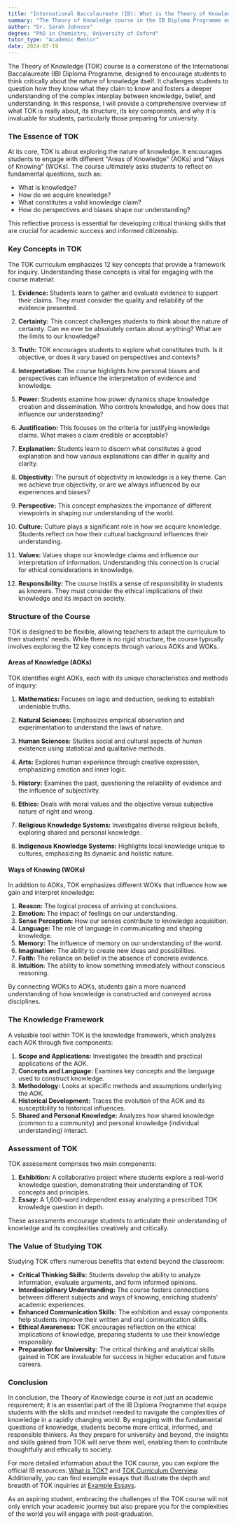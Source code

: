 ```yaml
---
title: "International Baccalaureate (IB): What is the Theory of Knowledge course really about?"
summary: "The Theory of Knowledge course in the IB Diploma Programme encourages critical thinking about knowledge, belief, and understanding, preparing students for university."
author: "Dr. Sarah Johnson"
degree: "PhD in Chemistry, University of Oxford"
tutor_type: "Academic Mentor"
date: 2024-07-19
---
```


The Theory of Knowledge (TOK) course is a cornerstone of the International Baccalaureate (IB) Diploma Programme, designed to encourage students to think critically about the nature of knowledge itself. It challenges students to question how they know what they claim to know and fosters a deeper understanding of the complex interplay between knowledge, belief, and understanding. In this response, I will provide a comprehensive overview of what TOK is really about, its structure, its key components, and why it is invaluable for students, particularly those preparing for university.

### The Essence of TOK

At its core, TOK is about exploring the nature of knowledge. It encourages students to engage with different "Areas of Knowledge" (AOKs) and "Ways of Knowing" (WOKs). The course ultimately asks students to reflect on fundamental questions, such as:

- What is knowledge?
- How do we acquire knowledge?
- What constitutes a valid knowledge claim?
- How do perspectives and biases shape our understanding?

This reflective process is essential for developing critical thinking skills that are crucial for academic success and informed citizenship.

### Key Concepts in TOK

The TOK curriculum emphasizes 12 key concepts that provide a framework for inquiry. Understanding these concepts is vital for engaging with the course material:

1. **Evidence:** Students learn to gather and evaluate evidence to support their claims. They must consider the quality and reliability of the evidence presented.

2. **Certainty:** This concept challenges students to think about the nature of certainty. Can we ever be absolutely certain about anything? What are the limits to our knowledge? 

3. **Truth:** TOK encourages students to explore what constitutes truth. Is it objective, or does it vary based on perspectives and contexts?

4. **Interpretation:** The course highlights how personal biases and perspectives can influence the interpretation of evidence and knowledge.

5. **Power:** Students examine how power dynamics shape knowledge creation and dissemination. Who controls knowledge, and how does that influence our understanding?

6. **Justification:** This focuses on the criteria for justifying knowledge claims. What makes a claim credible or acceptable?

7. **Explanation:** Students learn to discern what constitutes a good explanation and how various explanations can differ in quality and clarity.

8. **Objectivity:** The pursuit of objectivity in knowledge is a key theme. Can we achieve true objectivity, or are we always influenced by our experiences and biases?

9. **Perspective:** This concept emphasizes the importance of different viewpoints in shaping our understanding of the world.

10. **Culture:** Culture plays a significant role in how we acquire knowledge. Students reflect on how their cultural background influences their understanding.

11. **Values:** Values shape our knowledge claims and influence our interpretation of information. Understanding this connection is crucial for ethical considerations in knowledge.

12. **Responsibility:** The course instills a sense of responsibility in students as knowers. They must consider the ethical implications of their knowledge and its impact on society.

### Structure of the Course

TOK is designed to be flexible, allowing teachers to adapt the curriculum to their students' needs. While there is no rigid structure, the course typically involves exploring the 12 key concepts through various AOKs and WOKs.

#### Areas of Knowledge (AOKs)

TOK identifies eight AOKs, each with its unique characteristics and methods of inquiry:

1. **Mathematics:** Focuses on logic and deduction, seeking to establish undeniable truths.

2. **Natural Sciences:** Emphasizes empirical observation and experimentation to understand the laws of nature.

3. **Human Sciences:** Studies social and cultural aspects of human existence using statistical and qualitative methods.

4. **Arts:** Explores human experience through creative expression, emphasizing emotion and inner logic.

5. **History:** Examines the past, questioning the reliability of evidence and the influence of subjectivity.

6. **Ethics:** Deals with moral values and the objective versus subjective nature of right and wrong.

7. **Religious Knowledge Systems:** Investigates diverse religious beliefs, exploring shared and personal knowledge.

8. **Indigenous Knowledge Systems:** Highlights local knowledge unique to cultures, emphasizing its dynamic and holistic nature.

#### Ways of Knowing (WOKs)

In addition to AOKs, TOK emphasizes different WOKs that influence how we gain and interpret knowledge:

1. **Reason:** The logical process of arriving at conclusions.
2. **Emotion:** The impact of feelings on our understanding.
3. **Sense Perception:** How our senses contribute to knowledge acquisition.
4. **Language:** The role of language in communicating and shaping knowledge.
5. **Memory:** The influence of memory on our understanding of the world.
6. **Imagination:** The ability to create new ideas and possibilities.
7. **Faith:** The reliance on belief in the absence of concrete evidence.
8. **Intuition:** The ability to know something immediately without conscious reasoning.

By connecting WOKs to AOKs, students gain a more nuanced understanding of how knowledge is constructed and conveyed across disciplines.

### The Knowledge Framework

A valuable tool within TOK is the knowledge framework, which analyzes each AOK through five components:

1. **Scope and Applications:** Investigates the breadth and practical applications of the AOK.
2. **Concepts and Language:** Examines key concepts and the language used to construct knowledge.
3. **Methodology:** Looks at specific methods and assumptions underlying the AOK.
4. **Historical Development:** Traces the evolution of the AOK and its susceptibility to historical influences.
5. **Shared and Personal Knowledge:** Analyzes how shared knowledge (common to a community) and personal knowledge (individual understanding) interact.

### Assessment of TOK

TOK assessment comprises two main components:

1. **Exhibition:** A collaborative project where students explore a real-world knowledge question, demonstrating their understanding of TOK concepts and principles.
2. **Essay:** A 1,600-word independent essay analyzing a prescribed TOK knowledge question in depth.

These assessments encourage students to articulate their understanding of knowledge and its complexities creatively and critically.

### The Value of Studying TOK

Studying TOK offers numerous benefits that extend beyond the classroom:

- **Critical Thinking Skills:** Students develop the ability to analyze information, evaluate arguments, and form informed opinions.
- **Interdisciplinary Understanding:** The course fosters connections between different subjects and ways of knowing, enriching students' academic experiences.
- **Enhanced Communication Skills:** The exhibition and essay components help students improve their written and oral communication skills.
- **Ethical Awareness:** TOK encourages reflection on the ethical implications of knowledge, preparing students to use their knowledge responsibly.
- **Preparation for University:** The critical thinking and analytical skills gained in TOK are invaluable for success in higher education and future careers.

### Conclusion

In conclusion, the Theory of Knowledge course is not just an academic requirement; it is an essential part of the IB Diploma Programme that equips students with the skills and mindset needed to navigate the complexities of knowledge in a rapidly changing world. By engaging with the fundamental questions of knowledge, students become more critical, informed, and responsible thinkers. As they prepare for university and beyond, the insights and skills gained from TOK will serve them well, enabling them to contribute thoughtfully and ethically to society.

For more detailed information about the TOK course, you can explore the official IB resources: [What is TOK?](https://www.ibo.org/programmes/diploma-programme/curriculum/dp-core/theory-of-knowledge/what-is-tok/) and [TOK Curriculum Overview](https://www.ibo.org/programmes/diploma-programme/curriculum/dp-core/theory-of-knowledge/). Additionally, you can find example essays that illustrate the depth and breadth of TOK inquiries at [Example Essays](https://www.ibo.org/programmes/diploma-programme/curriculum/dp-core/theory-of-knowledge/example-essays/). 

As an aspiring student, embracing the challenges of the TOK course will not only enrich your academic journey but also prepare you for the complexities of the world you will engage with post-graduation.
    